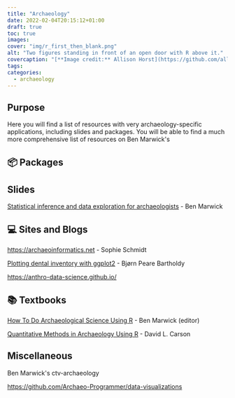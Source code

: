 ```yaml
---
title: "Archaeology"
date: 2022-02-04T20:15:12+01:00
draft: true
toc: true
images:
cover: "img/r_first_then_blank.png"
alt: "Two figures standing in front of an open door with R above it."
covercaption: "[**Image credit:** Allison Horst](https://github.com/allisonhorst/stats-illustrations)"
tags:
categories: 
  - archaeology
---
```


## Purpose

Here you will find a list of resources with very archaeology-specific applications, including
slides and packages. You will be able to find a much more comprehensive list of resources
on Ben Marwick's

## :package: Packages




## Slides

[Statistical inference and data exploration for archaeologists](https://benmarwick.github.io/stat-inference-and-exploration-for-archaeologists/stat-inference-and-exploration-for-archaeologists.html#1) - Ben Marwick


## :computer: Sites and Blogs

<https://archaeoinformatics.net> - Sophie Schmidt

[Plotting dental inventory with ggplot2](https://bjorn.rbind.io/post/dental-inv-plot/) - Bjørn Peare Bartholdy

<https://anthro-data-science.github.io/>


## :books: Textbooks

[How To Do Archaeological Science Using R](https://benmarwick.github.io/How-To-Do-Archaeological-Science-Using-R/) - Ben Marwick (editor)

[Quantitative Methods in Archaeology Using R](https://www.cambridge.org/core/books/quantitative-methods-in-archaeology-using-r/DEAE593FA2418EA3B8ECD538C34ED2D5?fbclid=IwAR0guclfEtttfDkVKNUJWfhQ1wgUlXSKAIA3f_6D3hS_9EkUKivSY9AyFD8) - David L. Carson

## Miscellaneous

Ben Marwick's ctv-archaeology

https://github.com/Archaeo-Programmer/data-visualizations
